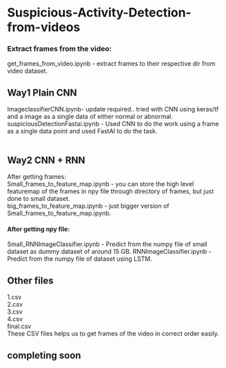 # Suspicious-Activity-Detection-from-videos

### Extract frames from the video:
get_frames_from_video.ipynb - extract frames to their respective dir from video dataset.

## Way1 Plain CNN
ImageclassifierCNN.ipynb- update required.. tried with CNN using keras/tf and a image as a single data of either normal or abnormal.<br>
suspiciousDetectionFastai.ipynb - Used CNN to do the work using a frame as a single data point and used FastAI to do the task.
<br><br>

## Way2 CNN + RNN
After getting frames: <br>
Small_frames_to_feature_map.ipynb - you can store the high level featuremap of the frames in npy file through directory of frames,        but just done to small dataset. <br>
big_frames_to_feature_map.ipynb - just bigger version of Small_frames_to_feature_map.ipynb.
<br>

#### After getting npy file: <br>
Small_RNNImageClassifier.ipynb - Predict from the numpy file of small dataset as dummy dataset of around 15 GB.
RNNImageClassifier.ipynb - Predict from the numpy file of dataset using LSTM.

## Other files
1.csv<br>
2.csv<br>
3.csv<br>
4.csv<br>
final.csv<br>
These CSV files helps us to get frames of the video in correct order easily.
<br>
## completing soon
